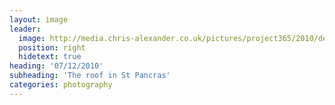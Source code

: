 ```yaml
---
layout: image
leader:
  image: http://media.chris-alexander.co.uk/pictures/project365/2010/dec/07/071210.jpg
  position: right
  hidetext: true
heading: '07/12/2010'
subheading: 'The roof in St Pancras'
categories: photography
---
```

